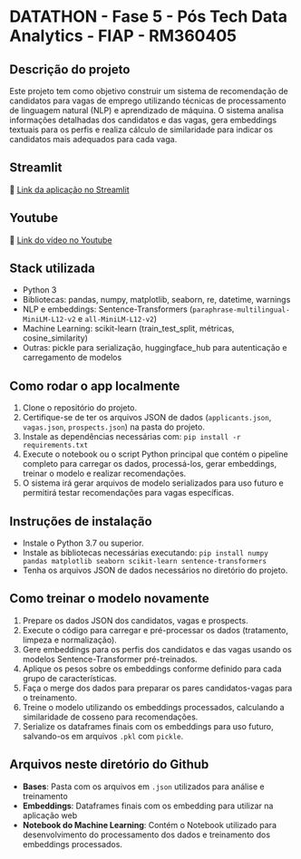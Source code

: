 # DATATHON - Fase 5 - Pós Tech Data Analytics - FIAP - RM360405

## Descrição do projeto

Este projeto tem como objetivo construir um sistema de recomendação de candidatos para vagas de emprego utilizando técnicas de processamento de linguagem natural (NLP) e aprendizado de máquina. O sistema analisa informações detalhadas dos candidatos e das vagas, gera embeddings textuais para os perfis e realiza cálculo de similaridade para indicar os candidatos mais adequados para cada vaga.

## Streamlit  
🔗 [Link da aplicação no Streamlit](https://data-analytics-postech-fase05.streamlit.app)

## Youtube  
🎥 [Link do vídeo no Youtube](https://www.youtube.com/watch?v=sjKQCHN1-J8)

## Stack utilizada

- Python 3
- Bibliotecas: pandas, numpy, matplotlib, seaborn, re, datetime, warnings
- NLP e embeddings: Sentence-Transformers (`paraphrase-multilingual-MiniLM-L12-v2` e `all-MiniLM-L12-v2`)
- Machine Learning: scikit-learn (train_test_split, métricas, cosine_similarity)
- Outras: pickle para serialização, huggingface_hub para autenticação e carregamento de modelos

## Como rodar o app localmente

1. Clone o repositório do projeto.
2. Certifique-se de ter os arquivos JSON de dados (`applicants.json`, `vagas.json`, `prospects.json`) na pasta do projeto.
3. Instale as dependências necessárias com: `pip install -r requirements.txt`
4. Execute o notebook ou o script Python principal que contém o pipeline completo para carregar os dados, processá-los, gerar embeddings, treinar o modelo e realizar recomendações.
5. O sistema irá gerar arquivos de modelo serializados para uso futuro e permitirá testar recomendações para vagas específicas.

## Instruções de instalação

- Instale o Python 3.7 ou superior.
- Instale as bibliotecas necessárias executando: `pip install numpy pandas matplotlib seaborn scikit-learn sentence-transformers`
- Tenha os arquivos JSON de dados necessários no diretório do projeto.

## Como treinar o modelo novamente

1. Prepare os dados JSON dos candidatos, vagas e prospects.
2. Execute o código para carregar e pré-processar os dados (tratamento, limpeza e normalização).
3. Gere embeddings para os perfis dos candidatos e das vagas usando os modelos Sentence-Transformer pré-treinados.
4. Aplique os pesos sobre os embeddings conforme definido para cada grupo de características.
5. Faça o merge dos dados para preparar os pares candidatos-vagas para o treinamento.
6. Treine o modelo utilizando os embeddings processados, calculando a similaridade de cosseno para recomendações.
7. Serialize os dataframes finais com os embeddings para uso futuro, salvando-os em arquivos `.pkl` com `pickle`.

## Arquivos neste diretório do Github  
- **Bases**: Pasta com os arquivos em `.json` utilizados para análise e treinamento
- **Embeddings**: Dataframes finais com os embedding para utilizar na aplicação web
- **Notebook do Machine Learning**: Contém o Notebook utilizado para desenvolvimento do processamento dos dados e treinamento dos embeddings processados.





